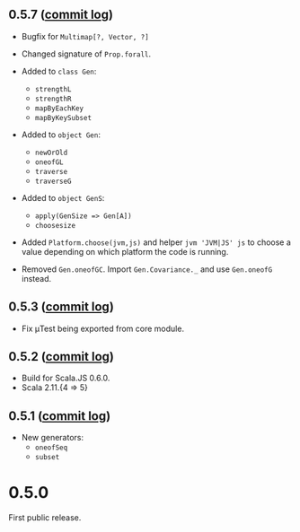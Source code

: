 ## 0.5.7 ([commit log](https://github.com/japgolly/nyaya/compare/v0.5.3...v0.5.7))

* Bugfix for `Multimap[?, Vector, ?]`

* Changed signature of `Prop.forall`.

* Added to `class Gen`:
  * `strengthL`
  * `strengthR`
  * `mapByEachKey`
  * `mapByKeySubset`

* Added to `object Gen`:
  * `newOrOld`
  * `oneofGL`
  * `traverse`
  * `traverseG`

* Added to `object GenS`:
  * `apply(GenSize => Gen[A])`
  * `choosesize`

* Added `Platform.choose(jvm,js)` and helper `jvm 'JVM|JS' js`
  to choose a value depending on which platform the code is running.

* Removed `Gen.oneofGC`. Import `Gen.Covariance._` and use `Gen.oneofG` instead.

## 0.5.3 ([commit log](https://github.com/japgolly/nyaya/compare/v0.5.2...v0.5.3))

* Fix μTest being exported from core module.

## 0.5.2 ([commit log](https://github.com/japgolly/nyaya/compare/v0.5.1...v0.5.2))

* Build for Scala.JS 0.6.0.
* Scala 2.11.{4 ⇒ 5}

## 0.5.1 ([commit log](https://github.com/japgolly/nyaya/compare/v0.5.0...v0.5.1))

* New generators:
  * `oneofSeq`
  * `subset`


# 0.5.0

First public release.
